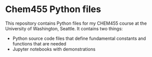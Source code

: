 # Chem455 Python files
This repository contains Python files for my CHEM455 course at the University of Washington, Seattle. It contains two things:
- Python source code files that define fundamental constants and functions that are needed
- Jupyter notebooks with demonstrations

